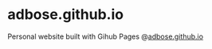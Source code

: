 # adbose.github.io
Personal website built with Gihub Pages @[adbose.github.io](https://adbose.github.io/)

